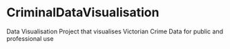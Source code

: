 # CriminalDataVisualisation
Data Visualisation Project that visualises Victorian Crime Data for public and professional use
